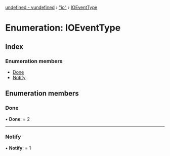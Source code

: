 [undefined - vundefined](../README.md) › ["io"](../modules/_io_.md) › [IOEventType](_io_.ioeventtype.md)

# Enumeration: IOEventType

## Index

### Enumeration members

* [Done](_io_.ioeventtype.md#done)
* [Notify](_io_.ioeventtype.md#notify)

## Enumeration members

###  Done

• **Done**: = 2

___

###  Notify

• **Notify**: = 1

